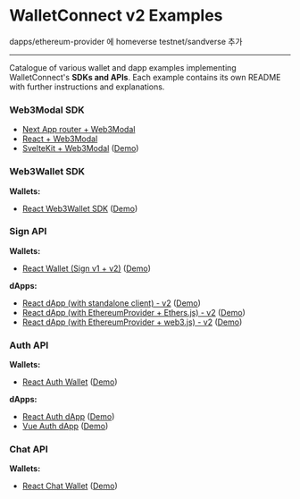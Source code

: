 # WalletConnect v2 Examples


dapps/ethereum-provider 에 homeverse testnet/sandverse 추가



-----



Catalogue of various wallet and dapp examples implementing WalletConnect's **SDKs and APIs**. Each example contains its own README with further instructions and explanations.

### Web3Modal SDK

- [Next App router + Web3Modal](https://github.com/WalletConnect/web-examples/tree/main/dapps/web3modal/next)
- [React + Web3Modal](https://github.com/WalletConnect/web-examples/tree/main/dapps/web3modal/react)
- [SvelteKit + Web3Modal](https://github.com/WalletConnect/web-examples/tree/main/dapps/web3modal/svelte) ([Demo](https://evmtest.walletconnect.com/))

### Web3Wallet SDK

**Wallets:**

- [React Web3Wallet SDK](https://github.com/WalletConnect/web-examples/tree/main/advanced/wallets/react-web3wallet) ([Demo](https://react-web3wallet.vercel.app))

### Sign API

**Wallets:**

- [React Wallet (Sign v1 + v2)](https://github.com/WalletConnect/web-examples/tree/main/advanced/wallets/react-wallet-v2) ([Demo](https://react-wallet.walletconnect.com/))

**dApps:**

- [React dApp (with standalone client) - v2](https://github.com/WalletConnect/web-examples/tree/main/advanced/dapps/react-dapp-v2) ([Demo](https://react-app.walletconnect.com/))
- [React dApp (with EthereumProvider + Ethers.js) - v2](https://github.com/WalletConnect/web-examples/tree/main/advanced/dapps/react-dapp-v2-with-ethers) ([Demo](https://react-dapp-v2-with-ethers.vercel.app/))
- [React dApp (with EthereumProvider + web3.js) - v2](https://github.com/WalletConnect/web-examples/tree/main/advanced/dapps/react-dapp-v2-with-web3js) ([Demo](https://react-dapp-v2-with-web3js.vercel.app/))

### Auth API

**Wallets:**

- [React Auth
  Wallet](https://github.com/WalletConnect/web-examples/tree/main/advanced/wallets/react-wallet-auth) ([Demo](https://react-auth-wallet.vercel.app))

**dApps:**

- [React Auth dApp](https://github.com/WalletConnect/web-examples/tree/main/advanced/dapps/react-dapp-auth) ([Demo](https://react-auth-dapp.walletconnect.com/))
- [Vue Auth dApp](https://github.com/WalletConnect/web-examples/tree/main/advanced/dapps/vue-dapp-auth) ([Demo](https://vue-dapp-auth.vercel.app/))


### Chat API

**Wallets:**

- [React Chat Wallet](https://github.com/WalletConnect/web-examples/tree/main/advanced/wallets/react-wallet-chat) ([Demo](https://react-wallet-chat.walletconnect.com/))
